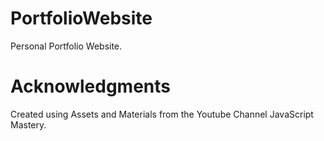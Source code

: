 # PortfolioWebsite
Personal Portfolio Website.

# Acknowledgments
Created using Assets and Materials from the Youtube Channel JavaScript Mastery.
